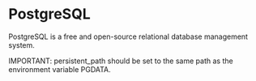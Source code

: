 # PostgreSQL

PostgreSQL is a free and open-source relational database management system.

IMPORTANT: persistent_path should be set to the same path as the environment variable PGDATA.

